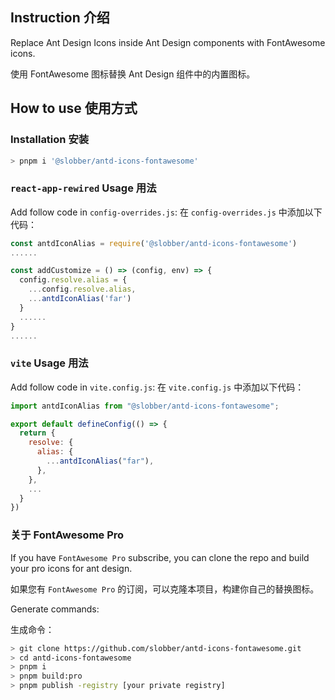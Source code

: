 ## Instruction 介绍

Replace Ant Design Icons inside Ant Design components with FontAwesome icons. 

使用 FontAwesome 图标替换 Ant Design 组件中的内置图标。

## How to use 使用方式

### Installation 安装

```bash
> pnpm i '@slobber/antd-icons-fontawesome'
```

### `react-app-rewired` Usage 用法

Add follow code in `config-overrides.js`:
在 `config-overrides.js` 中添加以下代码：

```js
const antdIconAlias = require('@slobber/antd-icons-fontawesome')
......

const addCustomize = () => (config, env) => {
  config.resolve.alias = {
    ...config.resolve.alias,
    ...antdIconAlias('far')
  }
  ......
}
......

```

### `vite` Usage 用法

Add follow code in `vite.config.js`:
在 `vite.config.js` 中添加以下代码：

```js
import antdIconAlias from "@slobber/antd-icons-fontawesome";

export default defineConfig(() => {
  return {
    resolve: {
      alias: {
        ...antdIconAlias("far"),
      },
    },
    ...
  }
})
```

### 关于 FontAwesome Pro

If you have `FontAwesome Pro` subscribe, you can clone the repo and build your pro icons for ant design.

如果您有 `FontAwesome Pro` 的订阅，可以克隆本项目，构建你自己的替换图标。

Generate commands:

生成命令：

```bash
> git clone https://github.com/slobber/antd-icons-fontawesome.git
> cd antd-icons-fontawesome
> pnpm i
> pnpm build:pro
> pnpm publish -registry [your private registry]
```